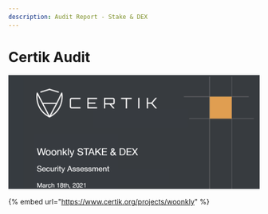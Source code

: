 ```yaml
---
description: Audit Report - Stake & DEX
---
```


# Certik Audit



![](.gitbook/assets/certik1.png)

{% embed url="https://www.certik.org/projects/woonkly" %}



